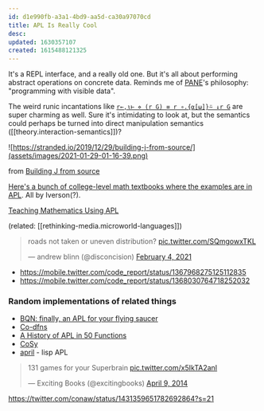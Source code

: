 ```yaml
---
id: d1e990fb-a3a1-4bd9-aa5d-ca30a97070cd
title: APL Is Really Cool
desc: 
updated: 1630357107
created: 1615488121325
---
```


It's a REPL interface, and a really old one. But it's all about performing abstract operations on concrete data. Reminds me of [PANE](http://joshuahhh.com/projects/pane/)'s philosophy: "programming with visible data".

The weird runic incantations like [`r←,⍳⊢ ⋄ (r G) ≡ r ∘.{⍺[⍵]}⍨ ↓r G`](https://www.jsoftware.com/papers/50/50_12.htm) are super charming as well. Sure it's intimidating to look at, but the semantics could perhaps be turned into direct manipulation semantics ([[theory.interaction-semantics]])?

![https://stranded.io/2019/12/29/building-j-from-source/](assets/images/2021-01-29-01-16-39.png)

from [Building J from source](https://stranded.io/2019/12/29/building-j-from-source/)

[Here's a bunch of college-level math textbooks where the examples are in APL](https://www.jsoftware.com/books/pdf/). All by Iverson(?).

[Teaching Mathematics Using APL](https://www.tandfonline.com/doi/abs/10.1080/07468342.1986.11972980)

(related: [[rethinking-media.microworld-languages]])

<blockquote class="twitter-tweet"><p lang="en" dir="ltr">roads not taken or uneven distribution? <a href="https://t.co/SQmgowxTKL">pic.twitter.com/SQmgowxTKL</a></p>&mdash; andrew blinn (@disconcision) <a href="https://twitter.com/disconcision/status/1357395804332429318?ref_src=twsrc%5Etfw">February 4, 2021</a></blockquote> <script async src="https://platform.twitter.com/widgets.js" charset="utf-8"></script>

- <https://mobile.twitter.com/code_report/status/1367968275125112835>
- <https://mobile.twitter.com/code_report/status/1368030764718252032>

### Random implementations of related things

- [BQN: finally, an APL for your flying saucer](https://mlochbaum.github.io/BQN/)
- [Co-dfns](https://github.com/Co-dfns/Co-dfns)
- [A History of APL in 50 Functions](https://www.jsoftware.com/papers/50/)
- [CoSy](http://cosy.com/CoSy/)
- [april](https://github.com/phantomics/april) - lisp APL

<blockquote class="twitter-tweet"><p lang="en" dir="ltr">131 games for your Superbrain <a href="http://t.co/x5IkTA2anI">pic.twitter.com/x5IkTA2anI</a></p>&mdash; Exciting Books (@excitingbooks) <a href="https://twitter.com/excitingbooks/status/453795609640579072?ref_src=twsrc%5Etfw">April 9, 2014</a></blockquote> <script async src="https://platform.twitter.com/widgets.js" charset="utf-8"></script>


https://twitter.com/conaw/status/1431359651782692864?s=21
